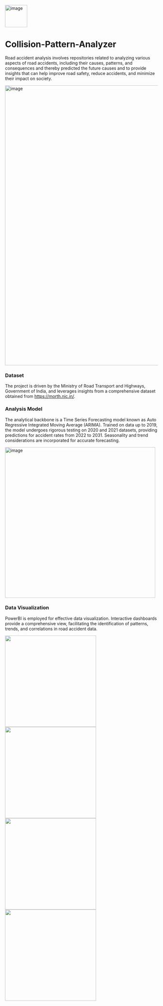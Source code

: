 <img width="73" alt="image" src="https://github.com/Sreenidhi-1/Road-Accident-Analysis-and-Prediction/assets/91629420/92ca16e2-c5f8-4782-84d4-abb7f427d71b">

# Collision-Pattern-Analyzer

Road accident analysis involves repositories related to analyzing various aspects of road accidents, including their causes, patterns, and consequences and thereby predicted the future causes and to provide insights that can help improve road safety, reduce accidents, and minimize their impact on society.

<img width="920" alt="image" src="https://github.com/Sreenidhi-1/Road-Accident-Analysis-and-Prediction/assets/91629420/23fa2204-9641-4acb-b553-46f14aa23f3e">



### Dataset
The project is driven by the Ministry of Road Transport and Highways, Government of India, and leverages insights from a comprehensive dataset obtained from https://morth.nic.in/.

### Analysis Model
The analytical backbone is a Time Series Forecasting model known as Auto Regressive Integrated Moving Average (ARIMA). Trained on data up to 2019, the model undergoes rigorous testing on 2020 and 2021 datasets, providing predictions for accident rates from 2022 to 2031. Seasonality and trend considerations are incorporated for accurate forecasting.



<img width="495" alt="image" src="https://github.com/Sreenidhi-1/Road-Accident-Analysis-and-Prediction/assets/91629420/28693f97-f17a-47f3-9206-af32092519cd">


### Data Visualization
PowerBI is employed for effective data visualization. Interactive dashboards provide a comprehensive view, facilitating the identification of patterns, trends, and correlations in road accident data.


<p float="left">
  <img src="https://github.com/Sreenidhi-1/Road-Accident-Analysis-and-Prediction/assets/91629420/4dc51cc5-9a16-4a5a-9f06-b5110c16690f" width="300" />
  <img src="https://github.com/Sreenidhi-1/Road-Accident-Analysis-and-Prediction/assets/91629420/2466e3ac-588f-436c-a1f6-ff18f7e7600b" width="300"/>
  <img src="https://github.com/Sreenidhi-1/Road-Accident-Analysis-and-Prediction/assets/91629420/75bcc623-ec3d-4323-81f3-f02cccc8a0dd" width="300" />
  <img src="https://github.com/Sreenidhi-1/Road-Accident-Analysis-and-Prediction/assets/91629420/eb7d448c-1df6-49b6-b20a-5e8462a5b91f" width="300" /> 
</p>

